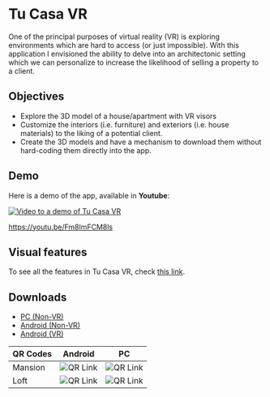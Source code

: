 ﻿# Tu Casa VR
One of the principal purposes of virtual reality (VR) is exploring environments which are hard to access (or just impossible). With this application I envisioned the ability to delve into an architectonic setting which we can personalize to increase the likelihood of selling a property to a client.
## Objectives

 - Explore the 3D model of a house/apartment with VR visors
 - Customize the interiors (i.e. furniture) and exteriors (i.e. house materials) to the liking of a potential client.
 - Create the 3D models and have a mechanism to download them without hard-coding them directly into the app.
## Demo
Here is a demo of the app, available in **Youtube**:

[![Video to a demo of Tu Casa VR](https://img.youtube.com/vi/Fm8lmFCM8ls/0.jpg)](https://www.youtube.com/watch?v=Fm8lmFCM8ls)

https://youtu.be/Fm8lmFCM8ls

## Visual features
To see all the features in Tu Casa VR, check [this link](https://imgur.com/a/l7kzhZf).

## Downloads

 - [PC (Non-VR)](https://drive.google.com/file/d/1cx-ESfUmozh76QqxQOAjX3nXF4YtF-od/view?usp=sharing)
 - [Android (Non-VR)](https://drive.google.com/file/d/1ogtFRI2J5N7QpARi6MzVeJBu5NBlv5A4/view?usp=sharing)
 - [Android (VR)](https://drive.google.com/file/d/16AzNFLQ0NC49E-UtRZiZxtPmFmc3qIAV/view?usp=sharing)

|QR Codes|Android|PC|
|---|---|---|
|Mansion|![QR Link](https://imgur.com/vlVxhuu.png)|![QR Link](https://imgur.com/WbyIcga.png)|
|Loft|![QR Link](https://imgur.com/B3umxay.png)|![QR Link](https://imgur.com/0vwRSWn.png)|


